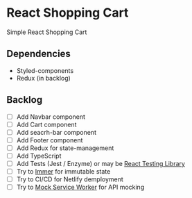 # React Shopping Cart

Simple React Shopping Cart


## Dependencies
* Styled-components
* Redux (in backlog)

## Backlog

- [ ] Add Navbar component
- [ ] Add Cart component
- [ ] Add seacrh-bar component
- [ ] Add Footer component
- [ ] Add Redux for state-management
- [ ] Add TypeScript 
- [ ] Add Tests (Jest / Enzyme) or may be [React Testing Library](https://github.com/testing-library/react-testing-library)
- [ ] Try to [Immer](https://github.com/immerjs/immer) for immutable state
- [ ] Try to CI/CD for Netlify demployment
- [ ] Try to [Mock Service Worker](https://github.com/mswjs/msw) for API mocking
